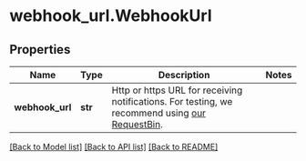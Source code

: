 # webhook_url.WebhookUrl

## Properties
Name | Type | Description | Notes
------------ | ------------- | ------------- | -------------
**webhook_url** | **str** | Http or https URL for receiving notifications. For testing, we recommend using [our RequestBin](http://bin.chat-api.com). | 

[[Back to Model list]](../README.md#documentation-for-models) [[Back to API list]](../README.md#documentation-for-api-endpoints) [[Back to README]](../README.md)


